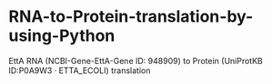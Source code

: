 # RNA-to-Protein-translation-by-using-Python
EttA RNA (NCBI-Gene-EttA-Gene ID: 948909) to Protein (UniProtKB ID:P0A9W3 · ETTA_ECOLI) translation
